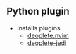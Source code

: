 ## Python plugin

* Installs plugins
    - [deoplete.nvim](https://github.com/Shougo/deoplete.nvim)
    - [deoplete-jedi](https://github.com/zchee/deoplete-jedi)
